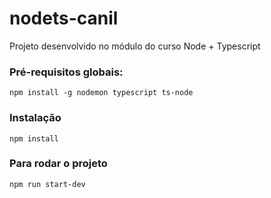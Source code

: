 # nodets-canil
Projeto desenvolvido no módulo do curso Node + Typescript

### Pré-requisitos globais:
`npm install -g nodemon typescript ts-node`

### Instalação 
`npm install`

### Para rodar o projeto
`npm run start-dev`